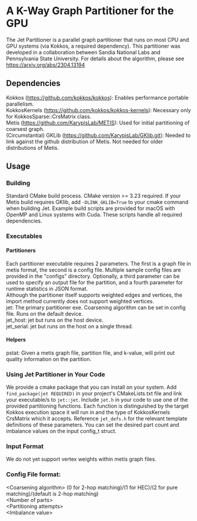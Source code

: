 # A K-Way Graph Partitioner for the GPU

The Jet Partitioner is a parallel graph partitioner that runs on most CPU and GPU systems (via Kokkos, a required dependency).
This partitioner was developed in a collaboration between Sandia National Labs and Pennsylvania State University.
For details about the algorithm, please see https://arxiv.org/abs/2304.13194

## Dependencies

Kokkos (https://github.com/kokkos/kokkos): Enables performance portable parallelism.  
KokkosKernels (https://github.com/kokkos/kokkos-kernels): Necessary only for KokkosSparse::CrsMatrix class.  
Metis (https://github.com/KarypisLab/METIS): Used for initial partitioning of coarsest graph.  
(Circumstantial) GKLib (https://github.com/KarypisLab/GKlib.git): Needed to link against the github distribution of Metis. Not needed for older distributions of Metis.

## Usage

### Building

Standard CMake build process. CMake version >= 3.23 required. If your Metis build requires GKlib, add `-DLINK_GKLIB=True` to your cmake command when building Jet. Example build scripts are provided for macOS with OpenMP and Linux systems with Cuda. These scripts handle all required dependencies.

### Executables

#### Partitioners
Each partitioner executable requires 2 parameters. The first is a graph file in metis format, the second is a config file. Multiple sample config files are provided in the "configs" directory. Optionally, a third parameter can be used to specify an output file for the partition, and a fourth parameter for runtime statistics in JSON format.  
Although the partitioner itself supports weighted edges and vertices, the import method currently does not support weighted vertices.  
jet: The primary partitioner exe. Coarsening algorithm can be set in config file. Runs on the default device.  
jet\_host: jet but runs on the host device.  
jet\_serial: jet but runs on the host on a single thread.

#### Helpers
pstat: Given a metis graph file, partition file, and k-value, will print out quality information on the partition.

### Using Jet Partitioner in Your Code
We provide a cmake package that you can install on your system. Add `find_package(jet REQUIRED)` in your project's CMakeLists.txt file and link your executable/s to `jet::jet`. Include `jet.h` in your code to use one of the provided partitioning functions. Each function is distinguished by the target Kokkos execution space it will run in and the type of KokkosKernels CrsMatrix which it accepts. Reference `jet_defs.h` for the relevant template definitions of these parameters. You can set the desired part count and imbalance values on the input config_t struct.

### Input Format
We do not yet support vertex weights within metis graph files.

### Config File format:  
\<Coarsening algorithm\> (0 for 2-hop matching)/(1 for HEC)/(2 for pure matching)/(default is 2-hop matching)  
\<Number of parts\>  
\<Partitioning attempts\>  
\<Imbalance value\>  
